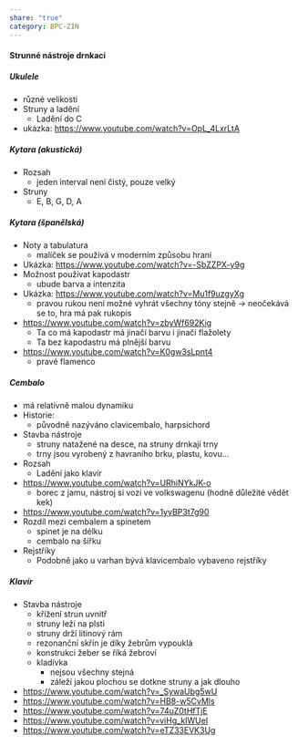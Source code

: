 ```yaml
---
share: "true"
category: BPC-ZIN
---
```


#### Strunné nástroje drnkací
##### Ukulele
- různé velikosti
- Struny a ladění
	- Ladění do C
- ukázka: https://www.youtube.com/watch?v=OpL_4LxrLtA
##### Kytara (akustická)
- Rozsah
	- jeden interval není čistý, pouze velký
- Struny
	- E, B, G, D, A
##### Kytara (španělská)
- Noty a tabulatura
	- malíček se používá v moderním způsobu hraní
- Ukázka: https://www.youtube.com/watch?v=-SbZZPX-y9g
- Možnost používat kapodastr
	- ubude barva a intenzita
- Ukázka: https://www.youtube.com/watch?v=Mu1f9uzgyXg
	- pravou rukou není možné vyhrát všechny tóny stejně -> neočekává se to, hra má pak rukopis
- https://www.youtube.com/watch?v=zbyWf692Kig
	- Ta co má kapodastr má jinačí barvu i jinačí flažolety
	- Ta bez kapodastru má plnější barvu
- https://www.youtube.com/watch?v=K0gw3sLpnt4
	- pravé flamenco
##### Cembalo
- má relativně malou dynamiku
- Historie:
	- původně nazýváno clavicembalo, harpsichord
- Stavba nástroje
	- struny natažené na desce, na struny drnkají trny
	- trny jsou vyrobený z havraního brku, plastu, kovu...
- Rozsah
	- Ladění jako klavír
- https://www.youtube.com/watch?v=URhiNYkJK-o
	- borec z jamu, nástroj si vozí ve volkswagenu (hodně důležité vědět kek)
- https://www.youtube.com/watch?v=1yyBP3t7g90
- Rozdíl mezi cembalem a spinetem
	- spinet je na délku
	- cembalo na šířku
- Rejstříky
	- Podobně jako u varhan bývá klavicembalo vybaveno rejstříky
##### Klavír
- Stavba nástroje
	- křížení strun uvnitř
	- struny leží na plsti
	- struny drží litinový rám
	- rezonanční skřín je díky žebrům vypouklá
	- konstrukci žeber se říká žebroví
	- kladívka
		- nejsou všechny stejná
		- záleží jakou plochou se dotkne struny a jak dlouho
- https://www.youtube.com/watch?v=_SywaUbg5wU
- https://www.youtube.com/watch?v=HB8-w5CvMls
- https://www.youtube.com/watch?v=74uZ0tHfTjE
- https://www.youtube.com/watch?v=viHg_kIWUeI
- https://www.youtube.com/watch?v=eTZ33EVK3Ug